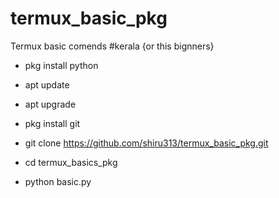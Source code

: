 # termux_basic_pkg
Termux basic comends #kerala 
{or this bignners} 
- pkg install python

- apt update

- apt upgrade

- pkg install git

- git clone https://github.com/shiru313/termux_basic_pkg.git

- cd termux_basics_pkg

- python basic.py

<!---

shiru313/shiru313 is a ✨ special ✨ repository because its `README.md` (this file) appears on your GitHub profile.

You can click the Preview link to take a look at your changes.

--->

